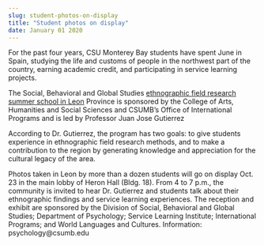 ```yaml
---
slug: student-photos-on-display
title: "Student photos on display"
date: January 01 2020
---
```


  
<p>
  For the past four years, CSU Monterey Bay students have spent June in Spain,
  studying the life and customs of people in the northwest part of the country,
  earning academic credit, and participating in service learning projects.
</p>
<p>
  The Social, Behavioral and Global Studies
  <a
    href="https://csumb.edu/educationabroad/csumb&#45;faculty&#45;led&#45;program&#45;le%C3%B3n&#45;summer?_search=ethnographic+field+research"
    >ethnographic field research summer school in Leon</a
  >
  Province is sponsored by the College of Arts, Humanities and Social Sciences
  and CSUMB’s Office of International Programs and is led by Professor Juan Jose
  Gutierrez
</p>
<p>
  According to Dr. Gutierrez, the program has two goals: to give students
  experience in ethnographic field research methods, and to make a contribution
  to the region by generating knowledge and appreciation for the cultural legacy
  of the area.
</p>
<p>
  Photos taken in Leon by more than a dozen students will go on display Oct. 23
  in the main lobby of Heron Hall &#40;Bldg. 18&#41;. From 4 to 7 p.m., the
  community is invited to hear Dr. Gutierrez and students talk about their
  ethnographic findings and service learning experiences. The reception and
  exhibit are sponsored by the Division of Social, Behavioral and Global
  Studies; Department of Psychology; Service Learning Institute; International
  Programs; and World Languages and Cultures. Information: psychology@csumb.edu
</p>
 
